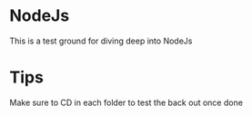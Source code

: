 # NodeJs
This is a test ground for diving deep into NodeJs

# Tips
Make sure to CD in each folder to test the back out once done

